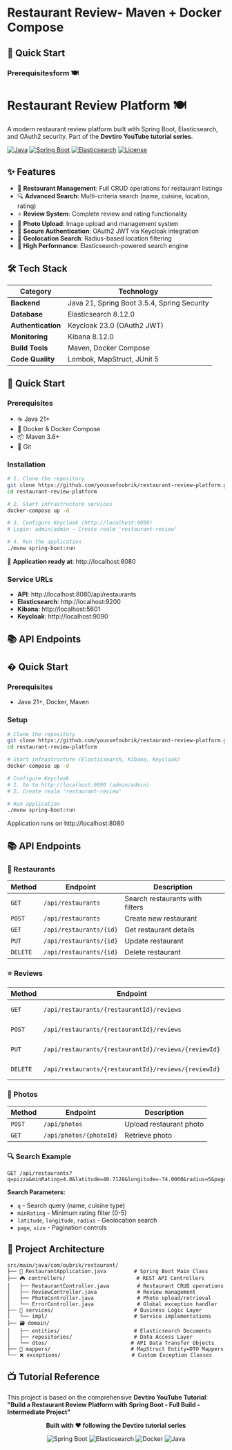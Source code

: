 # Restaurant Review- **Maven** + **Docker Compose**

## 🚀 Quick Start

### Prerequisitesform 🍽️

# Restaurant Review Platform 🍽️

A modern restaurant review platform built with Spring Boot, Elasticsearch, and OAuth2 security. Part of the **Devtiro YouTube tutorial series**.

[![Java](https://img.shields.io/badge/Java-21-orange.svg)](https://openjdk.java.net/projects/jdk/21/)
[![Spring Boot](https://img.shields.io/badge/Spring%20Boot-3.5.4-brightgreen.svg)](https://spring.io/projects/spring-boot)
[![Elasticsearch](https://img.shields.io/badge/Elasticsearch-8.12.0-yellow.svg)](https://www.elastic.co/)
[![License](https://img.shields.io/badge/License-Tutorial-blue.svg)](https://github.com/devtiro)

## ✨ Features

- 🏪 **Restaurant Management**: Full CRUD operations for restaurant listings
- 🔍 **Advanced Search**: Multi-criteria search (name, cuisine, location, rating)
- ⭐ **Review System**: Complete review and rating functionality
- 📸 **Photo Upload**: Image upload and management system
- 🔐 **Secure Authentication**: OAuth2 JWT via Keycloak integration
- 📍 **Geolocation Search**: Radius-based location filtering
- 🚀 **High Performance**: Elasticsearch-powered search engine

## 🛠️ Tech Stack

| Category           | Technology                                  |
| ------------------ | ------------------------------------------- |
| **Backend**        | Java 21, Spring Boot 3.5.4, Spring Security |
| **Database**       | Elasticsearch 8.12.0                        |
| **Authentication** | Keycloak 23.0 (OAuth2 JWT)                  |
| **Monitoring**     | Kibana 8.12.0                               |
| **Build Tools**    | Maven, Docker Compose                       |
| **Code Quality**   | Lombok, MapStruct, JUnit 5                  |

## 🚀 Quick Start

### Prerequisites

- ☕ Java 21+
- 🐳 Docker & Docker Compose
- 📦 Maven 3.6+
- 🔧 Git

### Installation

```bash
# 1. Clone the repository
git clone https://github.com/youssefoubrik/restaurant-review-platform.git
cd restaurant-review-platform

# 2. Start infrastructure services
docker-compose up -d

# 3. Configure Keycloak (http://localhost:9090)
# Login: admin/admin → Create realm 'restaurant-review'

# 4. Run the application
./mvnw spring-boot:run
```

🎉 **Application ready at**: http://localhost:8080

### Service URLs

- **API**: http://localhost:8080/api/restaurants
- **Elasticsearch**: http://localhost:9200
- **Kibana**: http://localhost:5601
- **Keycloak**: http://localhost:9090

## 📚 API Endpoints

## � Quick Start

### Prerequisites

- Java 21+, Docker, Maven

### Setup

```bash
# Clone the repository
git clone https://github.com/youssefoubrik/restaurant-review-platform.git
cd restaurant-review-platform

# Start infrastructure (Elasticsearch, Kibana, Keycloak)
docker-compose up -d

# Configure Keycloak
# 1. Go to http://localhost:9090 (admin/admin)
# 2. Create realm 'restaurant-review'

# Run application
./mvnw spring-boot:run
```

Application runs on http://localhost:8080

## 📚 API Endpoints

### 🏪 Restaurants

| Method   | Endpoint                | Description                     |
| -------- | ----------------------- | ------------------------------- |
| `GET`    | `/api/restaurants`      | Search restaurants with filters |
| `POST`   | `/api/restaurants`      | Create new restaurant           |
| `GET`    | `/api/restaurants/{id}` | Get restaurant details          |
| `PUT`    | `/api/restaurants/{id}` | Update restaurant               |
| `DELETE` | `/api/restaurants/{id}` | Delete restaurant               |

### ⭐ Reviews

| Method   | Endpoint                                             | Description       |
| -------- | ---------------------------------------------------- | ----------------- |
| `GET`    | `/api/restaurants/{restaurantId}/reviews`            | List all reviews  |
| `POST`   | `/api/restaurants/{restaurantId}/reviews`            | Create new review |
| `PUT`    | `/api/restaurants/{restaurantId}/reviews/{reviewId}` | Update review     |
| `DELETE` | `/api/restaurants/{restaurantId}/reviews/{reviewId}` | Delete review     |

### 📸 Photos

| Method | Endpoint                | Description             |
| ------ | ----------------------- | ----------------------- |
| `POST` | `/api/photos`           | Upload restaurant photo |
| `GET`  | `/api/photos/{photoId}` | Retrieve photo          |

### 🔍 Search Example

```http
GET /api/restaurants?q=pizza&minRating=4.0&latitude=40.7128&longitude=-74.0060&radius=5&page=1&size=10
```

**Search Parameters:**

- `q` - Search query (name, cuisine type)
- `minRating` - Minimum rating filter (0-5)
- `latitude`, `longitude`, `radius` - Geolocation search
- `page`, `size` - Pagination controls

## 📁 Project Architecture

```
src/main/java/com/oubrik/restaurant/
├── 🚀 RestaurantApplication.java         # Spring Boot Main Class
├── 🎮 controllers/                       # REST API Controllers
│   ├── RestaurantController.java         # Restaurant CRUD operations
│   ├── ReviewController.java             # Review management
│   ├── PhotoController.java              # Photo upload/retrieval
│   └── ErrorController.java              # Global exception handler
├── 💼 services/                          # Business Logic Layer
│   └── impl/                            # Service implementations
├── 🗃️ domain/
│   ├── entities/                        # Elasticsearch Documents
│   ├── repositories/                    # Data Access Layer
│   └── dtos/                           # API Data Transfer Objects
├── 🔄 mappers/                          # MapStruct Entity↔DTO Mappers
└── ❌ exceptions/                       # Custom Exception Classes
```

## 📺 Tutorial Reference

This project is based on the comprehensive **Devtiro YouTube Tutorial**:  
**"Build a Restaurant Review Platform with Spring Boot - Full Build - Intermediate Project"**

<div align="center">

**Built with ❤️ following the Devtiro tutorial series**

![Spring Boot](https://img.shields.io/badge/Spring%20Boot-6DB33F?style=for-the-badge&logo=spring&logoColor=white)
![Elasticsearch](https://img.shields.io/badge/Elasticsearch-005571?style=for-the-badge&logo=elasticsearch&logoColor=white)
![Docker](https://img.shields.io/badge/Docker-2496ED?style=for-the-badge&logo=docker&logoColor=white)
![Java](https://img.shields.io/badge/Java-ED8B00?style=for-the-badge&logo=java&logoColor=white)

</div>
